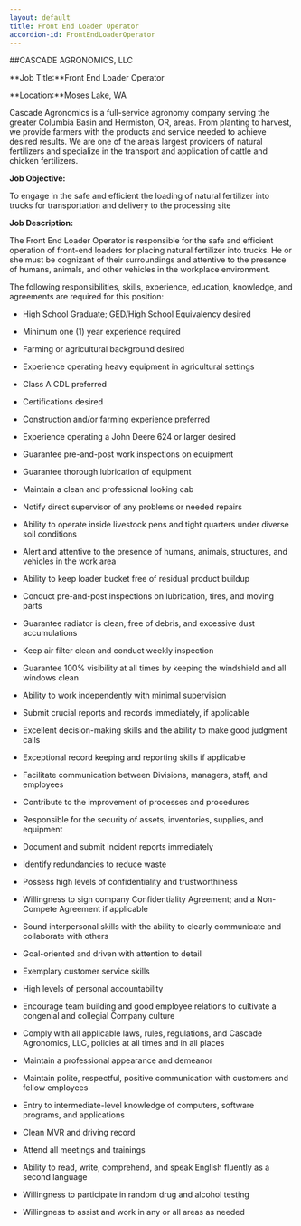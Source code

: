 ```yaml
---
layout: default
title: Front End Loader Operator
accordion-id: FrontEndLoaderOperator 
---
```


##CASCADE AGRONOMICS, LLC

**Job Title:**Front End Loader Operator

**Location:**Moses Lake, WA

Cascade Agronomics is a full-service agronomy company serving the greater Columbia Basin and Hermiston, OR, areas. From planting to harvest, we provide farmers with the products and service needed to achieve desired results. We are one of the area’s largest providers of natural fertilizers and specialize in the transport and application of cattle and chicken fertilizers.

**Job Objective:**
 
To engage in the safe and efficient the loading of natural fertilizer into trucks for transportation and delivery to the processing site

**Job Description:**

The Front End Loader Operator is responsible for the safe and efficient operation of front-end loaders for placing natural fertilizer into trucks. He or she must be cognizant of their surroundings and attentive to the presence of humans, animals, and other vehicles in the workplace environment.

The following responsibilities, skills, experience, education, knowledge, and agreements are required for this position: 
 
- High School Graduate; GED/High School Equivalency desired

- Minimum one (1) year experience required

- Farming or agricultural background desired

- Experience operating heavy equipment in agricultural settings

- Class A CDL preferred

- Certifications desired

- Construction and/or farming experience preferred

- Experience operating a John Deere 624 or larger desired

- Guarantee pre-and-post work inspections on equipment

- Guarantee thorough lubrication of equipment

- Maintain a clean and professional looking cab

- Notify direct supervisor of any problems or needed repairs

- Ability to operate inside livestock pens and tight quarters under diverse soil conditions

- Alert and attentive to the presence of humans, animals, structures, and vehicles in the work area

- Ability to keep loader bucket free of residual product buildup

- Conduct pre-and-post inspections on lubrication, tires, and moving parts

- Guarantee radiator is clean, free of debris, and excessive dust accumulations

- Keep air filter clean and conduct weekly inspection

- Guarantee 100% visibility at all times by keeping the windshield and all windows clean

- Ability to work independently with minimal supervision

- Submit crucial reports and records immediately, if applicable

- Excellent decision-making skills and the ability to make good judgment calls
 
- Exceptional record keeping and reporting skills if applicable

- Facilitate communication between Divisions, managers, staff, and employees

- Contribute to the improvement of processes and procedures 

- Responsible for the security of assets, inventories, supplies, and equipment

- Document and submit incident reports immediately

- Identify redundancies to reduce waste

- Possess high levels of confidentiality and trustworthiness

- Willingness to sign company Confidentiality Agreement; and a Non-Compete Agreement if applicable
 
- Sound interpersonal skills with the ability to clearly communicate and collaborate with others

- Goal-oriented and driven with attention to detail

- Exemplary customer service skills 

- High levels of personal accountability

- Encourage team building and good employee relations to cultivate a congenial and collegial Company culture

- Comply with all applicable laws, rules, regulations, and Cascade Agronomics, LLC, policies at all times and in all places

- Maintain a professional appearance and demeanor

- Maintain polite, respectful, positive communication with customers and fellow employees
 
- Entry to intermediate-level knowledge of computers, software programs, and applications

- Clean MVR and driving record

- Attend all meetings and trainings

- Ability to read, write, comprehend, and speak English fluently as a second language

- Willingness to participate in random drug and alcohol testing
 
- Willingness to assist and work in any or all areas as needed
